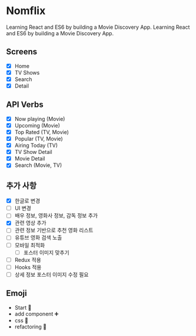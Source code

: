 # Nomflix

Learning React and ES6 by building a Movie Discovery App. Learning React and ES6 by building a Movie Discovery App.

## Screens

- [x] Home
- [x] TV Shows
- [x] Search
- [x] Detail

## API Verbs

- [x] Now playing (Movie)
- [x] Upcoming (Movie)
- [x] Top Rated (TV, Movie)
- [x] Popular (TV, Movie)
- [x] Airing Today (TV)
- [x] TV Show Detail
- [x] Movie Detail
- [x] Search (Movie, TV)

## 추가 사항

- [x] 한글로 변경
- [ ] UI 변경
- [ ] 배우 정보, 영화사 정보, 감독 정보 추가
- [x] 관련 영상 추가
- [ ] 관련 정보 기반으로 추천 영화 리스트
- [ ] 유튜브 영화 검색 노출
- [ ] 모바일 최적화
  - [ ] 포스터 이미지 맞추기
- [ ] Redux 적용
- [ ] Hooks 적용
- [ ] 상세 정보 포스터 이미지 수정 필요

## Emoji

- Start :rocket:
- add component :heavy_plus_sign:
- css :art:
- refactoring :wrench:
